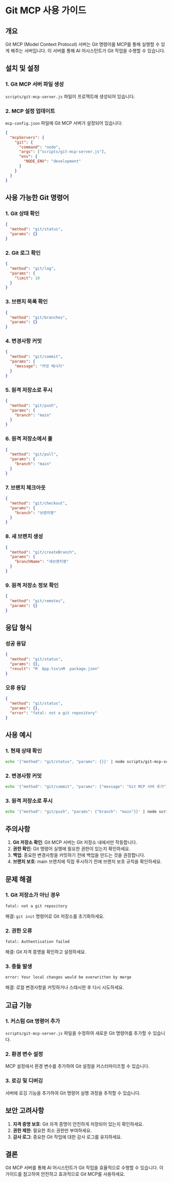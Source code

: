 # Git MCP 사용 가이드

## 개요

Git MCP (Model Context Protocol) 서버는 Git 명령어를 MCP를 통해 실행할 수 있게 해주는 서버입니다. 이 서버를 통해 AI 어시스턴트가 Git 작업을 수행할 수 있습니다.

## 설치 및 설정

### 1. Git MCP 서버 파일 생성

`scripts/git-mcp-server.js` 파일이 프로젝트에 생성되어 있습니다.

### 2. MCP 설정 업데이트

`mcp-config.json` 파일에 Git MCP 서버가 설정되어 있습니다:

```json
{
  "mcpServers": {
    "git": {
      "command": "node",
      "args": ["scripts/git-mcp-server.js"],
      "env": {
        "NODE_ENV": "development"
      }
    }
  }
}
```

## 사용 가능한 Git 명령어

### 1. Git 상태 확인
```json
{
  "method": "git/status",
  "params": {}
}
```

### 2. Git 로그 확인
```json
{
  "method": "git/log",
  "params": {
    "limit": 10
  }
}
```

### 3. 브랜치 목록 확인
```json
{
  "method": "git/branches",
  "params": {}
}
```

### 4. 변경사항 커밋
```json
{
  "method": "git/commit",
  "params": {
    "message": "커밋 메시지"
  }
}
```

### 5. 원격 저장소로 푸시
```json
{
  "method": "git/push",
  "params": {
    "branch": "main"
  }
}
```

### 6. 원격 저장소에서 풀
```json
{
  "method": "git/pull",
  "params": {
    "branch": "main"
  }
}
```

### 7. 브랜치 체크아웃
```json
{
  "method": "git/checkout",
  "params": {
    "branch": "브랜치명"
  }
}
```

### 8. 새 브랜치 생성
```json
{
  "method": "git/createBranch",
  "params": {
    "branchName": "새브랜치명"
  }
}
```

### 9. 원격 저장소 정보 확인
```json
{
  "method": "git/remotes",
  "params": {}
}
```

## 응답 형식

### 성공 응답
```json
{
  "method": "git/status",
  "params": {},
  "result": "M  App.tsx\nM  package.json"
}
```

### 오류 응답
```json
{
  "method": "git/status",
  "params": {},
  "error": "fatal: not a git repository"
}
```

## 사용 예시

### 1. 현재 상태 확인
```bash
echo '{"method": "git/status", "params": {}}' | node scripts/git-mcp-server.js
```

### 2. 변경사항 커밋
```bash
echo '{"method": "git/commit", "params": {"message": "Git MCP 서버 추가"}}' | node scripts/git-mcp-server.js
```

### 3. 원격 저장소로 푸시
```bash
echo '{"method": "git/push", "params": {"branch": "main"}}' | node scripts/git-mcp-server.js
```

## 주의사항

1. **Git 저장소 확인**: Git MCP 서버는 Git 저장소 내에서만 작동합니다.
2. **권한 확인**: Git 명령어 실행에 필요한 권한이 있는지 확인하세요.
3. **백업**: 중요한 변경사항을 커밋하기 전에 백업을 만드는 것을 권장합니다.
4. **브랜치 보호**: main 브랜치에 직접 푸시하기 전에 브랜치 보호 규칙을 확인하세요.

## 문제 해결

### 1. Git 저장소가 아닌 경우
```
fatal: not a git repository
```
해결: `git init` 명령어로 Git 저장소를 초기화하세요.

### 2. 권한 오류
```
fatal: Authentication failed
```
해결: Git 자격 증명을 확인하고 설정하세요.

### 3. 충돌 발생
```
error: Your local changes would be overwritten by merge
```
해결: 로컬 변경사항을 커밋하거나 스태시한 후 다시 시도하세요.

## 고급 기능

### 1. 커스텀 Git 명령어 추가
`scripts/git-mcp-server.js` 파일을 수정하여 새로운 Git 명령어를 추가할 수 있습니다.

### 2. 환경 변수 설정
MCP 설정에서 환경 변수를 추가하여 Git 설정을 커스터마이즈할 수 있습니다.

### 3. 로깅 및 디버깅
서버에 로깅 기능을 추가하여 Git 명령어 실행 과정을 추적할 수 있습니다.

## 보안 고려사항

1. **자격 증명 보호**: Git 자격 증명이 안전하게 저장되어 있는지 확인하세요.
2. **권한 제한**: 필요한 최소 권한만 부여하세요.
3. **감사 로그**: 중요한 Git 작업에 대한 감사 로그를 유지하세요.

## 결론

Git MCP 서버를 통해 AI 어시스턴트가 Git 작업을 효율적으로 수행할 수 있습니다. 이 가이드를 참고하여 안전하고 효과적으로 Git MCP를 사용하세요. 